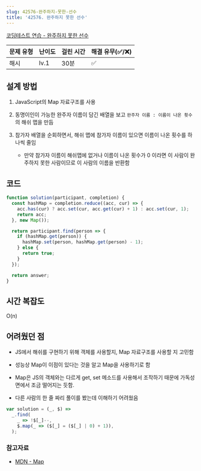 ```yaml
---
slug: 42576-완주하지-못한-선수
title: '42576. 완주하지 못한 선수'
---
```


[코딩테스트 연습 - 완주하지 못한 선수](https://programmers.co.kr/learn/courses/30/lessons/42576)

| 문제 유형 | 난이도 | 걸린 시간 | 해결 유무(✅/❌) |
| --------- | ------ | --------- | ---------------- |
| 해시      | lv.1   | 30분      | ✅               |

## 설계 방법

1. JavaScript의 Map 자료구조를 사용

1. 동명이인이 가능한 완주자 이름이 담긴 배열을 보고 `완주자 이름 : 이름이 나온 횟수` 의 해쉬 맵을 만듬

1. 참가자 배열을 순회하면서, 해쉬 맵에 참가자 이름이 있으면 이름이 나온 횟수를 하나씩 줄임

   - 만약 참가자 이름이 해쉬맵에 없거나 이름이 나온 횟수가 0 이라면 이 사람이 완주하지 못한 사람이므로 이 사람의 이름을 반환함

## 코드

```javascript
function solution(participant, completion) {
  const hashMap = completion.reduce((acc, cur) => {
    acc.has(cur) ? acc.set(cur, acc.get(cur) + 1) : acc.set(cur, 1);
    return acc;
  }, new Map());

  return participant.find(person => {
    if (hashMap.get(person)) {
      hashMap.set(person, hashMap.get(person) - 1);
    } else {
      return true;
    }
  });

  return answer;
}
```

## 시간 복잡도

O(n)

## 어려웠던 점

- JS에서 해쉬를 구현하기 위해 객체를 사용할지, Map 자료구조를 사용할 지 고민함

- 성능상 Map이 이점이 있다는 것을 알고 Map을 사용하기로 함

- Map은 JS의 객체와는 다르게 get, set 메소드를 사용해서 조작하기 때문에 가독성 면에서 조금 떨어지는 듯함.

- 다른 사람의 한 줄 짜리 풀이를 봤는데 이해하기 어려웠음

```javascript
var solution = (_, $) =>
  _.find(
    _ => !$[_]--,
    $.map(_ => ($[_] = ($[_] | 0) + 1)),
  );
```

### 참고자료

- [MDN - Map](https://developer.mozilla.org/ko/docs/Web/JavaScript/Reference/Global_Objects/Map)

